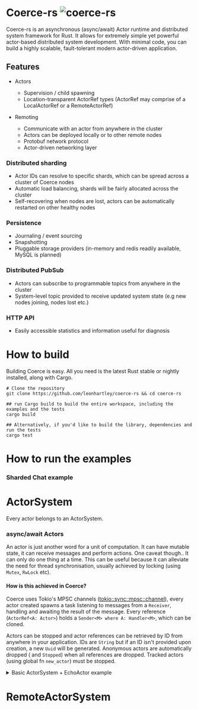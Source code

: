 # Coerce-rs  ![coerce-rs](https://github.com/LeonHartley/Coerce-rs/workflows/coerce-rs%20tests/badge.svg)

Coerce-rs is an asynchronous (async/await) Actor runtime and distributed system framework for Rust. It allows for
extremely simple yet powerful actor-based distributed system development. With minimal code, you can build a highly
scalable, fault-tolerant modern actor-driven application.



## Features

- Actors
    - Supervision / child spawning
    - Location-transparent ActorRef types (ActorRef may comprise of a LocalActorRef or a RemoteActorRef)

- Remoting
    - Communicate with an actor from anywhere in the cluster
    - Actors can be deployed locally or to other remote nodes
    - Protobuf network protocol
    - Actor-driven networking layer


### Distributed sharding

- Actor IDs can resolve to specific shards, which can be spread across a cluster of Coerce nodes
- Automatic load balancing, shards will be fairly allocated across the cluster
- Self-recovering when nodes are lost, actors can be automatically restarted on other healthy nodes

### Persistence

- Journaling / event sourcing
- Snapshotting
- Pluggable storage providers (in-memory and redis readily available, MySQL is planned)

### Distributed PubSub

- Actors can subscribe to programmable topics from anywhere in the cluster
- System-level topic provided to receive updated system state (e.g new nodes joining, nodes lost etc.)

### HTTP API

- Easily accessible statistics and information useful for diagnosis

# How to build
Building Coerce is easy. All you need is the latest Rust stable or nightly installed, along with Cargo.
```shell
# Clone the repository
git clone https://github.com/leonhartley/coerce-rs && cd coerce-rs

## run Cargo build to build the entire workspace, including the examples and the tests
cargo build

## Alternatively, if you'd like to build the library, dependencies and run the tests
cargo test
```

# How to run the examples
### Sharded Chat example


# ActorSystem

Every actor belongs to an ActorSystem.

### async/await Actors

An actor is just another word for a unit of computation. It can have mutable state, it can receive messages and perform
actions. One caveat though.. It can only do one thing at a time. This can be useful because it can alleviate the need
for thread synchronisation, usually achieved by locking (using `Mutex`, `RwLock` etc).



#### How is this achieved in Coerce?

Coerce uses Tokio's MPSC channels ([tokio::sync::mpsc::channel][channel]), every actor created spawns a task listening
to messages from a
`Receiver`, handling and awaiting the result of the message. Every reference (`ActorRef<A: Actor>`) holds
a `Sender<M> where A: Handler<M>`, which can be cloned.

Actors can be stopped and actor references can be retrieved by ID from anywhere in your application. IDs are `String`
but if an ID isn't provided upon creation, a new `Uuid` will be generated. Anonymous actors are automatically dropped (
and `Stopped`)
when all references are dropped. Tracked actors (using global fn `new_actor`) must be stopped.

<details>
  <summary>Basic ActorSystem + EchoActor example</summary>

### Example

```rust
pub struct EchoActor {}

#[async_trait]
impl Actor for EchoActor {}

pub struct EchoMessage(String);

impl Message for EchoMessage {
    type Result = String;
}

#[async_trait]
impl Handler<EchoMessage> for EchoActor {
    async fn handle(
        &mut self,
        message: EchoMessage,
        _ctx: &mut ActorContext,
    ) -> String {
        message.0.clone()
    }
}

pub async fn run() {
    let mut actor = new_actor(EchoActor {}).await.unwrap();

    let hello_world = "hello, world".to_string();
    let result = actor.send(EchoMessage(hello_world.clone())).await;

    assert_eq!(result, Ok(hello_world));
}
```

### Timer Example

```rust
pub struct EchoActor {}

#[async_trait]
impl Actor for EchoActor {}

pub struct EchoMessage(String);

impl Message for EchoMessage {
    type Result = String;
}

pub struct PrintTimer(String);

impl TimerTick for PrintTimer {}

#[async_trait]
impl Handler<PrintTimer> for EchoActor {
    async fn handle(&mut self, msg: PrintTimer, _ctx: &mut ActorContext) {
        println!("{}", msg.0);
    }
}

pub async fn run() {
    let mut actor = new_actor(EchoActor {}).await.unwrap();
    let hello_world = "hello world!".to_string();

    // print "hello world!" every 5 seconds
    let timer = Timer::start(actor.clone(), Duration::from_secs(5), TimerTick(hello_world));

    // timer is stopped when handle is out of scope or can be stopped manually by calling `.stop()`
    sleep(Duration::from_secs(20)).await;
    timer.stop();
}
```

</details>

# RemoteActorSystem



[channel]: https://docs.rs/tokio/0.2.4/tokio/sync/mpsc/fn.channel.html
